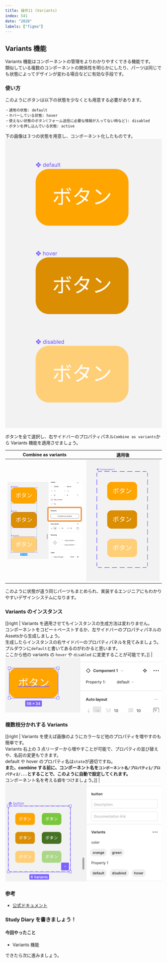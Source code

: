 ```yaml
---
title: 操作11 (Variants)
index: 541
date: "2020"
labels: ["figma"]
---
```


## Variants 機能

Variants 機能はコンポーネントの管理をよりわかりやすくできる機能です。  
類似している複数のコンポーネントの関係性を明らかにしたり、パーツは同じでも状態によってデザインが変わる場合などに有効な手段です。

### 使い方

このようにボタンは以下の状態を少なくとも用意する必要があります。

```
・通常の状態: default
・ホバーしている状態: hover
・使えない状態のボタン(フォーム送信に必要な情報が入ってない時など): disabled
・ボタンを押し込んでいる状態: active
```

下の画像は３つの状態を用意し、コンポーネント化したものです。  
![variants-button](./img/variants-button.png)

ボタンを全て選択し、右サイドバーのプロパティパネル`Combine as variants`から Variants 機能を適用させましょう。

| Combine as variants                               | 適用後                                          |
| ------------------------------------------------- | ----------------------------------------------- |
| ![combine-variants2](./img/combine-variants2.png) | ![variants-buttons](./img/variants-buttons.png) |

このように状態が違う同じパーツもまとめられ、実装するエンジニアにもわかりやすいデザインシステムになります。

### Variants のインスタンス

[[right | Variants を適用させてもインスタンスの生成方法は変わりません。<br/>コンポーネントをコピー＋ペーストするか、左サイドバーのプロパティパネルのAssetsから生成しましょう。<br/>生成したらインスタンスの右サイドバーのプロパティパネルを見てみましょう。<br/>プルダウンに`default`と書いてあるのがわかると思います。<br/>ここから他の variants の `hover` や `disabled` に変更することが可能です。]]
| ![variants-instance](./img/variants-instance.png)

### 複数枝分かれする Variants

[[right | Variants を使えば画像のようにカラーなど他のプロパティを増やすのも簡単です。<br/>Variants 右上の 3 点リーダーから増やすことが可能で、プロパティの並び替えや、名前の変更もできます。<br/>default や hover のプロパティ名は`state`が適切ですね。<br/>**また、combine する前に、コンポーネント名を`コンポーネント名/プロパティ1/プロパティ2/...`とすることで、このように自動で設定してくれます。**  <br/>コンポーネント名を考える癖をつけましょう。]]
| ![variants-buttons-color](./img/variants-buttons-color.png)

### 参考

- [公式ドキュメント](https://help.figma.com/hc/en-us/articles/360055471353-Prepare-for-variants)

### Study Diary を書きましょう！

#### 今回やったこと

- Variants 機能

できたら次に進みましょう。
